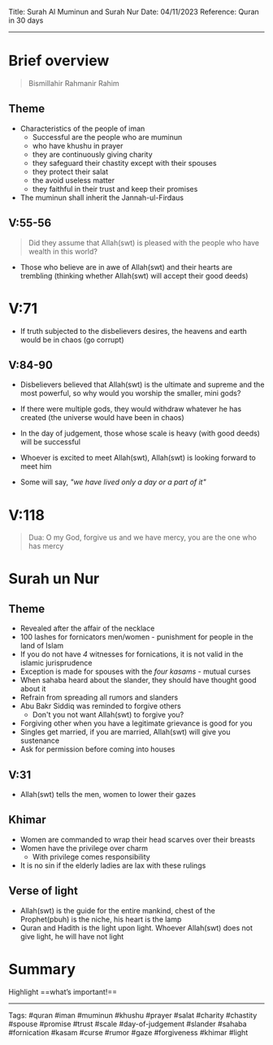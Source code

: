 Title: Surah Al Muminun and Surah Nur
Date: 04/11/2023
Reference: Quran in 30 days

---

# Brief overview
> Bismillahir Rahmanir Rahim

## Theme
- Characteristics of the people of iman
	- Successful are the people who are muminun
	- who have khushu in prayer
	- they are continuously giving charity
	- they safeguard their chastity except with their spouses
	- they protect their salat
	- the avoid useless matter
	- they faithful in their trust and keep their promises
- The muminun shall inherit the Jannah-ul-Firdaus

## V:55-56
> Did they assume that Allah(swt) is pleased with the people who have wealth in this world?

- Those who believe are in awe of Allah(swt) and their hearts are trembling (thinking whether Allah(swt) will accept their good deeds)

# V:71
- If truth subjected to the disbelievers desires, the heavens and earth would be in chaos (go corrupt)

## V:84-90
- Disbelievers believed that Allah(swt) is the ultimate and supreme and the most powerful, so why would you worship the smaller, mini gods?
- If there were multiple gods, they would withdraw whatever he has created (the universe would have been in chaos)

- In the day of judgement, those whose scale is heavy (with good deeds) will be successful
- Whoever is excited to meet Allah(swt), Allah(swt) is looking forward to meet him
- Some will say, *"we have lived only a day or a part of it"*

# V:118
> Dua: O my God, forgive us and we have mercy, you are the one who has mercy

# Surah un Nur
## Theme
- Revealed after the affair of the necklace
- 100 lashes for fornicators men/women - punishment for people in the land of Islam
- If you do not have *4* witnesses for fornications, it is not valid in the islamic jurisprudence
- Exception is made for spouses with the *four kasams* - mutual curses
- When sahaba heard about the slander, they should have thought good about it
- Refrain from spreading all rumors and slanders
- Abu Bakr Siddiq  was reminded to forgive others
	- Don't you not want Allah(swt) to forgive you?
- Forgiving other when you have a legitimate grievance is good for you
- Singles get married, if you are married, Allah(swt) will give you sustenance
- Ask for permission before coming into houses

## V:31
- Allah(swt) tells the men, women to lower their gazes

## Khimar
- Women are commanded to wrap their head scarves over their breasts
- Women have the privilege over charm
	- With privilege comes responsibility
- It is no sin if the elderly ladies are lax with these rulings

## Verse of light
- Allah(swt) is the guide for the entire mankind, chest of the Prophet(pbuh) is the niche, his heart is the lamp
- Quran and Hadith is the light upon light.  Whoever Allah(swt) does not give light, he will have not light

# Summary
Highlight ==what’s important!==

---
Tags: #quran #iman #muminun #khushu #prayer #salat #charity #chastity #spouse #promise #trust #scale #day-of-judgement #slander #sahaba #fornication #kasam #curse #rumor #gaze #forgiveness #khimar #light
